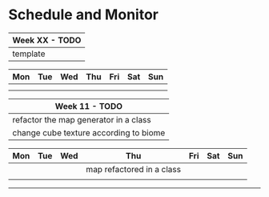 # Schedule and Monitor

| Week XX - TODO |
| --- |
| template |


| Mon | Tue | Wed | Thu | Fri | Sat | Sun |
| :---: | :---: | :---: | :---: | :---: | :---: | :---: |
|       |       |       |       |       |       |       |
|       |       |       |       |       |       |       |

| Week 11 - TODO |
| --- |
| refactor the map generator in a class |
| change cube texture according to biome |


| Mon | Tue | Wed | Thu | Fri | Sat | Sun |
| :---: | :---: | :---: | :---: | :---: | :---: | :---: |
|       |       |       | map refactored in a class |     |     |     |
|       |       |       |       |       |       |       |

---